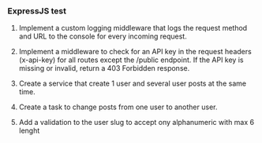### ExpressJS test

1. Implement a custom logging middleware that logs the request method and URL to the console for every incoming request.

2. Implement a middleware to check for an API key in the request headers (x-api-key) for all routes except the /public endpoint. 
    If the API key is missing or invalid, return a 403 Forbidden response.

3. Create a service that create 1 user and several user posts at the same time. 

4. Create a task to change posts from one user to another user. 

5. Add a validation to the user slug to accept ony alphanumeric with max 6 lenght
